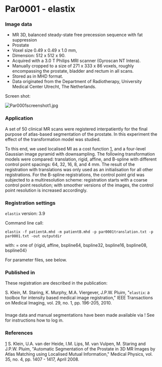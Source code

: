 # Par0001 - elastix

###  Image data

* MR 3D, balanced steady-state free precession sequence with fat suppression
* Prostate
* Voxel size 0.49 x 0.49 x 1.0 mm,
* Dimension: 512 x 512 x 90.
* Acquired with a 3.0 T Philips MRI scanner (Gyroscan NT Intera).
* Manually cropped to a size of 271 x 333 x 86 voxels, roughly encompassing the prostate, bladder and rectum in all scans.
* Stored as in MHD format.
* Data originated from the Department of Radiotherapy, University Medical Center Utrecht, The Netherlands.

Screen shot:

![Par0001screenshot1.jpg][1]

###  Application

A set of 50 clinical MR scans were registered interpatiently for the final purpose of atlas-based segmentation of the prostate. In this experiment the effect of the transformation model was studied.

To this end, we used localised MI as a cost function [1], and a four-level Gaussian image pyramid with downsampling. The following transformation models were compared: translation, rigid, affine, and B-spline with different control point spacings: 64, 32, 16, 8, and 4 mm. The result of the registration with translations was only used as an initialisation for all other registrations. For the B-spline registrations, the control point grid was subjected to a multiresolution scheme: registration starts with a coarse control point resolution; with smoother versions of the images, the control point resolution is increased accordingly.

###  Registration settings

`elastix` version: 3.9

Command line call:


    elastix -f patientA.mhd -m patientB.mhd -p par0001translation.txt -p par0001.txt -out outputdir


with:  = one of {rigid, affine, bspline64, bspline32, bspline16, bspline08, bspline04}

For parameter files, see below.

###  Published in

These registration are described in the publication:

S. Klein, M. Staring, K. Murphy, M.A. Viergever, J.P.W. Pluim, "`elastix`: a toolbox for intensity based medical image registration," IEEE Transactions on Medical Imaging, vol. 29, no. 1, pp. 196-205, 2010.

###

Image data and manual segmentations have been made available via  ! See  for instructions how to log in.

###  References

[1] S. Klein, U.A. van der Heide, I.M. Lips, M. van Vulpen, M. Staring and J.P.W. Pluim, "Automatic Segmentation of the Prostate in 3D MR Images by Atlas Matching using Localised Mutual Information," Medical Physics, vol. 35, no. 4, pp. 1407 - 1417, April 2008.

[1]: https://github.com/SuperElastix/ElastixModelZoo/raw/master/models/Par0001/Par0001screenshot1.jpg
